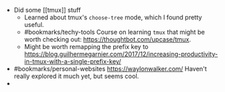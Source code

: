 - Did some [[tmux]] stuff
	- Learned about tmux's `choose-tree` mode, which I found pretty useful.
	- #bookmarks/techy-tools Course on learning `tmux` that might be worth checking out: https://thoughtbot.com/upcase/tmux.
	- Might be worth remapping the prefix key to https://blog.guilhermegarnier.com/2017/12/increasing-productivity-in-tmux-with-a-single-prefix-key/
- #bookmarks/personal-websites https://waylonwalker.com/ Haven't really explored it much yet, but seems cool.
-